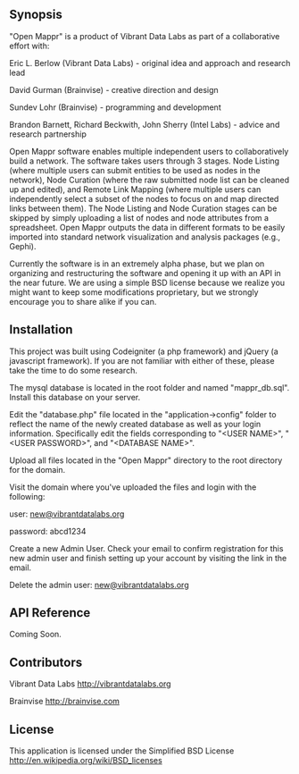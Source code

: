 ## Synopsis

"Open Mappr" is a product of Vibrant Data Labs as part of a collaborative effort with: 

Eric L. Berlow (Vibrant Data Labs) - original idea and approach and research lead

David Gurman (Brainvise) - creative direction and design

Sundev Lohr (Brainvise) - programming and development

Brandon Barnett, Richard Beckwith, John Sherry (Intel Labs) - advice and research partnership


Open Mappr software enables multiple independent users to collaboratively build a network. The software takes users through 3 stages. Node Listing (where multiple users can submit entities to be used as nodes in the network), Node Curation (where the raw submitted node list can be cleaned up and edited), and Remote Link Mapping (where multiple users can independently select a subset of the nodes to focus on and  map directed links between them). The Node Listing and Node Curation stages can be skipped by simply uploading a list of nodes and node attributes from a spreadsheet. Open Mappr outputs the data in different formats to be easily imported into standard network visualization and analysis packages (e.g., Gephi).  

Currently the software is in an extremely alpha phase, but we plan on organizing and restructuring the software and opening it up with an API in the near future. We are using a simple BSD license because we realize you might want to keep some modifications proprietary, but we strongly encourage you to share alike if you can. 

## Installation

This project was built using Codeigniter (a php framework) and jQuery (a javascript framework). If you are not familiar with either of these, please take the time to do some research. 

The mysql database is located in the root folder and named "mappr_db.sql". Install this database on your server.

Edit the "database.php" file located in the "application->config" folder to reflect the name of the newly created database as well as your login information. Specifically edit the fields corresponding to "&lt;USER NAME&gt;", "&lt;USER PASSWORD&gt;", and "&lt;DATABASE NAME&gt;".

Upload all files located in the "Open Mappr" directory to the root directory for the domain.

Visit the domain where you've uploaded the files and login with the following:

user: new@vibrantdatalabs.org

password: abcd1234

Create a new Admin User. Check your email to confirm registration for this new admin user and finish setting up your account by visiting the link in the email. 

Delete the admin user: new@vibrantdatalabs.org

## API Reference

Coming Soon.

## Contributors

Vibrant Data Labs http://vibrantdatalabs.org

Brainvise http://brainvise.com

## License

This application is licensed under the Simplified BSD License http://en.wikipedia.org/wiki/BSD_licenses
